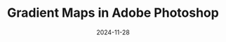 ---
title: "Gradient Maps in Adobe Photoshop"
description: "Transform your visuals in crazy ways with customisable colours in Adobe Photoshop."
external_url: https://heyrich.net/gmaps-ps
date: 2024-11-28
image: "img/gradient-maps-photoshop.jpg"
background_color: "black"
color: white
categories: ['Illustration', 'Graphic Design']
tags: ['Photoshop', 'Gradient maps']
type: ['Course']
sitemap: true
priority: 98
---